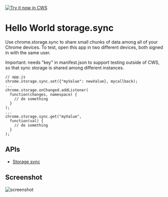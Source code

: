 <a target="_blank" href="https://chrome.google.com/webstore/detail/ajjcafkkflbcealbcfjajolnkogffgcb">![Try it now in CWS](https://raw.github.com/GoogleChrome/chrome-extensions-samples/master/apps/tryitnowbutton.png "Click here to install this sample from the Chrome Web Store")</a>


# Hello World storage.sync

Use chrome.storage.sync to share small chunks of data among all of your Chrome devices. To test, open this app in two different devices, both signed in with the same user.

Important: needs "key" in manifest.json to support testing outside of CWS, so that sync storage is shared among different instances.


    // app.js
    chrome.storage.sync.set({"myValue": newValue}, mycallback);
    ...
    chrome.storage.onChanged.addListener(
      function(changes, namespace) {
        // do something
      }
    );
    ...
    chrome.storage.sync.get("myValue", 
      function(val) {
        // do something
      }
    );

## APIs

* [Storage sync](http://developer.chrome.com/extensions/storage.html)
     
## Screenshot
![screenshot](/apps/samples/hello-world-sync/assets/screenshot_1280_800.png)

